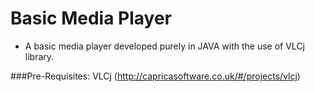 # Basic Media Player
* A basic media player developed purely in JAVA with the use of VLCj library.


###Pre-Requisites:
VLCj (http://capricasoftware.co.uk/#/projects/vlcj)
